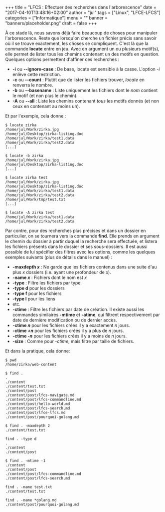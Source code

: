 +++
title      = "LFCS : Effectuer des recherches dans l'arborescence"
date       = "2017-04-10T13:48:16+02:00"
author     = "jul"
tags       = ["Linux", "LFCE-LFCS"]
categories = ["Informatique"]
menu       = ""
banner     = "banners/placeholder.png"
draft      = false
+++

<!-- ê î ô -->

À ce stade là, nous savons déjà faire beaucoup de choses pour manipuler l'arborescence. Reste que lorsqu'on cherche un fichier précis sans savoir où il se trouve exactement, les choses se compliquent. C'est là que la commande **locate** entre en jeu. Avec en argument un ou plusieurs motif(s), elle permet de lister tous les chemins contenant un des motifs en question. Quelques options permettent d'affiner ces recherches :

 - **-i** ou **\-\-ignore-case** : De base, locate est sensible à la casse. L'option *-i* enlève cette restriction.
 - **-c** ou **\-\-count** : Plutôt que de lister les fichiers trouver, *locate* en renverra le nombre.
 - **-b** ou **\-\-basename** : Liste uniquement les fichiers dont le *nom* contient le motif (et non plus le chemin).
 - **-A** ou **\-\-all**  : Liste les chemins contenant *tous* les motifs donnés (et non ceux en contenant au moins un).

Et par l'exemple, cela donne :

	$ locate zirka
	/home/jul/Work/zirka.jpg
	/home/jul/Desktop/zirka-listing.doc
	/home/jul/Work/zirka/test1.data
	/home/jul/Work/zirka/test2.data
	[...]

	$ locate -b zirka
	/home/jul/Work/zirka.jpg
	/home/jul/Desktop/zirka-listing.doc
	[...]

	$ locate zirka test
	/home/jul/Work/zirka.jpg
	/home/jul/Desktop/zirka-listing.doc
	/home/jul/Work/zirka/test1.data
	/home/jul/Work/zirka/test2.data
	/home/jul/Work/tmp/test.txt
	[...]

	$ locate -A zirka test
	/home/jul/Work/zirka/test1.data
	/home/jul/Work/zirka/test2.data

Par contre, pour des recherches plus précises et dans un dossier en particulier, on se tournera vers la commande **find**. Elle prends en argument le chemin du dossier à partir duquel la recherche sera effectuée, et listera les fichiers présents dans le dossier et ses sous-dossiers. Il est aussi possible de lui spécifier des filtres avec les options, comme les quelques exemples suivants (plus de détails dans le manuel) :

 - **-maxdepth _x_** : Ne garde que les fichiers contenus dans une suite d'au plus _x_ dossiers (i.e. ayant une profondeur de _x_). 
 - **-name _x_** : Fichiers dont le nom est _x_
 - **-type** : Filtre les fichiers par type
  - **-type d** pour les dossiers
  - **-type f** pour les fichiers
  - **-type l** pour les liens
  - etc.
 - **-ctime** : Filtre les fichiers par date de création. Il existe aussi les commandes similaires **-mtime** et **-atime**, qui filtrent respectivement par date de dernière modification ou de dernier accès.
  - **-ctime _n_** pour les fichiers créés il y a exactement _n_ jours.
  - **-ctime _+n_** pour les fichiers créés il y a plus de _n_ jours.
  - **-ctime _-n_** pour les fichiers créés il y a moins de _n_ jours.
 - **-size** : Comme pour _-ctime_, mais filtre par taille de fichiers.

Et dans la pratique, cela donne:
	
	$ pwd
	/home/zirka/web-content

	$ find .
	.
	./content
	./content/test.txt
	./content/post
	./content/post/lfcs-navigate.md
	./content/post/lfcs-commandline.md
	./content/post/hello-world.md
	./content/post/lfcs-search.md
	./content/post/lfce-lfcs.md
	./content/post/pourquoi-golang.md

	$ find . -maxdepth 2
	./content/test.txt

	find . -type d
	.
	./content
	./content/post

	$ find . -mtime -1
	./content
	./content/post
	./content/post/lfcs-commandline.md
	./content/post/lfcs-search.md

	find . -name test.txt
	./content/test.txt

	find . -name *golang.md
	./content/post/pourquoi-golang.md
